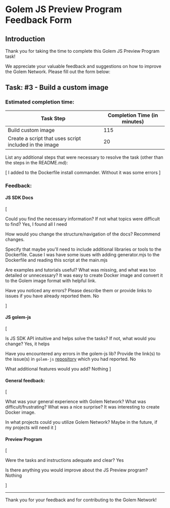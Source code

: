 # Golem JS Preview Program Feedback Form

## Introduction

Thank you for taking the time to complete this Golem JS Preview Program task!

We appreciate your valuable feedback and suggestions on how to improve the Golem Network.
Please fill out the form below:

## Task: #3 - Build a custom image

### Estimated completion time:

| Task Step                  | Completion Time (in minutes) |
| -------------------------- | ---------------------------- |
| Build custom image |                  115            |
| Create a script that uses script included in the image   |        20                      |

List any additional steps that were necessary to resolve the task (other than the steps in the README.md):

[
I added to the Dockerfile install commander. Without it was some errors
]

### Feedback:

#### JS SDK Docs

[

Could you find the necessary information? If not what topics were difficult to find? Yes, I found all I need

How would you change the structure/navigation of the docs? Recommend changes.

Specify that maybe you'll need to include additional libraries or tools to the Dockerfile.
Cause I was have some isues with adding generator.mjs to the Dockerfile and reading this script at the main.mjs

Are examples and tutorials useful? What was missing, and what was too detailed or unnecessary?
It was easy to create Docker image and convert it to the Golem image format with helpful link.

Have you noticed any errors? Please describe them or provide links to issues if you have already reported them. No

]

#### JS golem-js

[
    
Is JS SDK API intuitive and helps solve the tasks? If not, what would you change? Yes, it helps

Have you encountered any errors in the golem-js lib? Provide the link(s) to the issue(s) in `golem-js` [repository](https://github.com/golemfactory/golem-js/issues) which you had reported.
No

What additional features would you add?
Nothing
]

#### General feedback:

[

What was your general experience with Golem Network? What was difficult/frustrating? 
What was a nice surprise?
It was interesting to create Docker image.

In what projects could you utilize Golem Network?
Maybe in the future, if my projects will need it
]

#### Preview Program

[

Were the tasks and instructions adequate and clear?  Yes

Is there anything you would improve about the JS Preview program? Nothing

]


---

Thank you for your feedback and for contributing to the Golem Network!